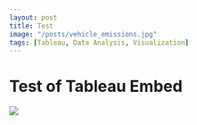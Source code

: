 ```yaml
---
layout: post
title: Test
image: "/posts/vehicle_emissions.jpg"
tags: [Tableau, Data Analysis, Visualization]
---
```


# Test of Tableau Embed

<div class='tableauPlaceholder' id='viz1716860680055' style='position: relative'><noscript><a href='#'>
  <img alt=' ' src='https:&#47;&#47;public.tableau.com&#47;static&#47;images&#47;Te&#47;Test_17168579240520&#47;Dashboard1&#47;1_rss.png' style='border: none' />
  </a></noscript><object class='tableauViz'  style='display:none;'>
    <param name='host_url' value='https%3A%2F%2Fpublic.tableau.com%2F' /> 
    <param name='embed_code_version' value='3' /> <param name='site_root' value='' />
    <param name='name' value='Test_17168579240520&#47;Dashboard1' />
    <param name='tabs' value='yes' /><param name='toolbar' value='yes' />
    <param name='static_image' value='https:&#47;&#47;public.tableau.com&#47;static&#47;images&#47;Te&#47;Test_17168579240520&#47;Dashboard1&#47;1.png' /> 
    <param name='animate_transition' value='yes' />
    <param name='display_static_image' value='yes' />
    <param name='display_spinner' value='yes' />
    <param name='display_overlay' value='yes' />
    <param name='display_count' value='yes' />
    <param name='language' value='en-US' />
    <param name='filter' value='publish=yes' />
  </object>
</div>                
<script type='text/javascript'>                    
  var divElement = document.getElementById('viz1716860680055');                    
  var vizElement = divElement.getElementsByTagName('object')[0]; 
  if ( divElement.offsetWidth > 800 ) { vizElement.style.minWidth='420px';vizElement.style.maxWidth='100%';vizElement.style.minHeight='610px';vizElement.style.maxHeight=(divElement.offsetWidth*0.75)+'px';} else if (         divElement.offsetWidth > 500 ) { vizElement.style.minWidth='420px';vizElement.style.maxWidth='100%';vizElement.style.minHeight='610px';vizElement.style.maxHeight=(divElement.offsetWidth*0.75)+'px';} else {             
   vizElement.style.width='100%';vizElement.style.minHeight='750px';vizElement.style.maxHeight=(divElement.offsetWidth*1.77)+'px';}                     
  var scriptElement = document.createElement('script'); scriptElement.src = 'https://public.tableau.com/javascripts/api/viz_v1.js';  vizElement.parentNode.insertBefore(scriptElement, vizElement);                
</script>

